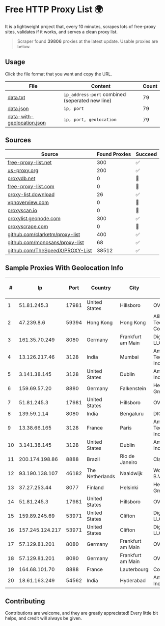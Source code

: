 
# Free HTTP Proxy List 🌍

It is a lightweight project that, every 10 minutes, scrapes lots of free-proxy sites, validates if it works, and serves a clean proxy list.


> Scraper found **39806** proxies at the latest update. Usable proxies are below.

## Usage

Click the file format that you want and copy the URL.


|File|Content|Count|
|----|-------|-----|
|[data.txt](https://raw.githubusercontent.com/themiralay/Proxy-List-World/master/data.txt)|`ip_address:port` combined (seperated new line)|79|
|[data.json](https://raw.githubusercontent.com/themiralay/Proxy-List-World/master/data.json)|`ip, port`|79|
|[data-with-geolocation.json](https://raw.githubusercontent.com/themiralay/Proxy-List-World/master/data-with-geolocation.json)|`ip, port, geolocation`|79|

## Sources

|Source|Found Proxies|Succeed|
|------|-------------|-------|
|[free-proxy-list.net](https://free-proxy-list.net)|300|✅|
|[us-proxy.org](https://www.us-proxy.org)|200|✅|
|[proxydb.net](http://proxydb.net)|0|🚫|
|[free-proxy-list.com](https://free-proxy-list.com/?page=&port=&type%5B%5D=http&type%5B%5D=https&up_time=0&search=Search)|0|🚫|
|[proxy-list.download](https://www.proxy-list.download/HTTP)|26|✅|
|[vpnoverview.com](https://vpnoverview.com/privacy/anonymous-browsing/free-proxy-servers)|0|🚫|
|[proxyscan.io](https://www.proxyscan.io)|0|🚫|
|[proxylist.geonode.com](https://proxylist.geonode.com/api/proxy-list?limit=300&page=1&sort_by=lastChecked&sort_type=desc&protocols=http,https)|300|✅|
|[proxyscrape.com](https://api.proxyscrape.com/v2/?request=displayproxies&protocol=http&timeout=10000&country=all&ssl=all&anonymity=all)|0|🚫|
|[github.com/clarketm/proxy-list](https://raw.githubusercontent.com/clarketm/proxy-list/master/proxy-list-raw.txt)|400|✅|
|[github.com/monosans/proxy-list](https://raw.githubusercontent.com/monosans/proxy-list/main/proxies/http.txt)|68|✅|
|[github.com/TheSpeedX/PROXY-List](https://raw.githubusercontent.com/TheSpeedX/PROXY-List/master/http.txt)|38512|✅|


## Sample Proxies With Geolocation Info

|#|Ip|Port|Country|City|Internet Service Provider|
|-|--|----|-------|----|-------------------------|
|1|51.81.245.3|17981|United States|Hillsboro|OVH SAS|
|2|47.239.8.6|59394|Hong Kong|Hong Kong|Alibaba (US) Technology Co., Ltd.|
|3|161.35.70.249|8080|Germany|Frankfurt am Main|DigitalOcean, LLC|
|4|13.126.217.46|3128|India|Mumbai|Amazon Technologies Inc|
|5|3.141.38.145|3128|United States|Dublin|Amazon.com, Inc.|
|6|159.69.57.20|8880|Germany|Falkenstein|Hetzner Online GmbH|
|7|51.81.245.3|17981|United States|Hillsboro|OVH SAS|
|8|139.59.1.14|8080|India|Bengaluru|DIGITALOCEAN|
|9|13.38.66.165|3128|France|Paris|Amazon Technologies Inc.|
|10|3.141.38.145|3128|United States|Dublin|Amazon.com, Inc.|
|11|200.174.198.86|8888|Brazil|Rio de Janeiro|Claro S.A|
|12|93.190.138.107|46182|The Netherlands|Naaldwijk|WorldStream B.V.|
|13|37.27.253.44|8077|Finland|Helsinki|Hetzner Online GmbH|
|14|51.81.245.3|17981|United States|Hillsboro|OVH SAS|
|15|159.89.245.69|53971|United States|Clifton|DigitalOcean, LLC|
|16|157.245.124.217|53971|United States|Clifton|DigitalOcean, LLC|
|17|57.129.81.201|8080|Germany|Frankfurt am Main|OVH SAS|
|18|57.129.81.201|8080|Germany|Frankfurt am Main|OVH SAS|
|19|164.68.101.70|8888|France|Lauterbourg|Contabo GmbH|
|20|18.61.163.249|54562|India|Hyderabad|Amazon.com, Inc.|



## Contributing

Contributions are welcome, and they are greatly appreciated! Every
little bit helps, and credit will always be given.

